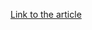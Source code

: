 [Link to the article](https://www.boho.or.kr/krcert/publicationView.do?bulletin_writing_sequence=35936)

